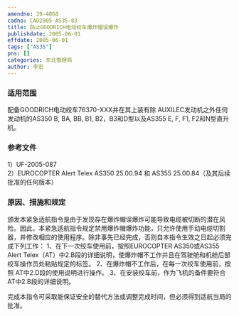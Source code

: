```yaml
---
amendno: 39-4868  
cadno: CAD2005-AS35-03  
title: 防止GOODRICH电动绞车爆炸帽误爆炸  
publishdate: 2005-06-01  
effdate: 2005-06-01  
tags: ["AS35"]  
pns: []  
categories: 东北管理局  
author: 李宏  
---
```

  
### 适用范围  
配备GOODRICH电动绞车76370-XXX并在其上装有除 AUXILEC发动机之外任何发动机的AS350 B, BA, BB, B1, B2，B3和D型以及AS355 E, F, F1, F2和N型直升机。  
  
<!--more-->  
### 参考文件  
1）UF-2005-087  
2）EUROCOPTER Alert Telex AS350 25.00.94 和 AS355 25.00.84（及其后续批准的任何版本）  
  
### 原因、措施和规定  
  
颁发本紧急适航指令是由于发现存在爆炸帽误爆炸可能导致电缆被切断的潜在风险。因此，本紧急适航指令规定禁用爆炸帽爆炸功能，只允许使用手动电缆切割器，并修改相应的使用程序。除非事先已经完成，否则自本指令生效之日起必须完成下列工作： 1、在下一次绞车使用前，按照EUROCOPTER AS350或AS355 Alert Telex（AT）中2.B段的详细说明，使爆炸帽不工作并且在驾驶舱和机舱后部绞车操作员处粘贴规定的标签。 2、在爆炸帽不工作后，在每一次绞车使用前，按照 AT中2.D段的使用说明进行操作。 3、在安装绞车前，作为飞机的备件要符合 AT中2.B段的详细说明。  
  
完成本指令可采取能保证安全的替代方法或调整完成时间，但必须得到适航当局的批准。  
